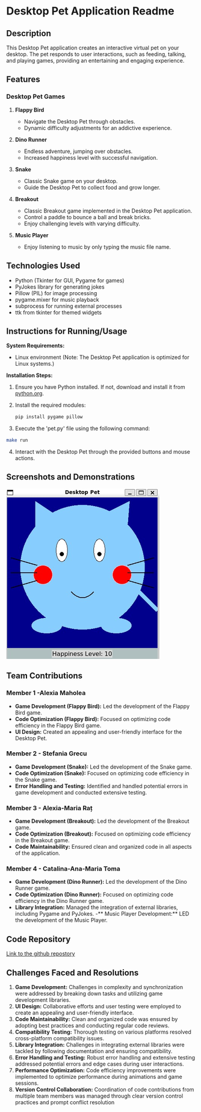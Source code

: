 
# Desktop Pet Application Readme

## Description
This Desktop Pet application creates an interactive virtual pet on your desktop. The pet responds to user interactions, such as feeding, talking, and playing games, providing an entertaining and engaging experience.

## Features
### Desktop Pet Games
1. **Flappy Bird**
   - Navigate the Desktop Pet through obstacles.
   - Dynamic difficulty adjustments for an addictive experience.

2. **Dino Runner**
   - Endless adventure, jumping over obstacles.
   - Increased happiness level with successful navigation.

3. **Snake**
   - Classic Snake game on your desktop.
   - Guide the Desktop Pet to collect food and grow longer.

4. **Breakout**
   - Classic Breakout game implemented in the Desktop Pet application.
   - Control a paddle to bounce a ball and break bricks.
   - Enjoy challenging levels with varying difficulty.

1.	**Music Player**
    - Enjoy listening to music by only typing the music file name.

## Technologies Used
- Python (Tkinter for GUI, Pygame for games)
- PyJokes library for generating jokes
- Pillow (PIL) for image processing
- pygame.mixer for music playback
- subprocess for running external processes
- ttk from tkinter for themed widgets

## Instructions for Running/Usage

**System Requirements:**
- Linux environment (Note: The Desktop Pet application is optimized for Linux systems.)

**Installation Steps:**
1. Ensure you have Python installed. If not, download and install it from [python.org](https://www.python.org/downloads/).

2. Install the required modules:
   ```bash
   pip install pygame pillow

3.	Execute the 'pet.py' file using the following command:
   ```bash
   make run
   ```

4.	Interact with the Desktop Pet through the provided buttons and mouse actions.

## Screenshots and Demonstrations
![Alt text](/screenshots/1e52fc7d-0df6-4f3a-a5e2-0c357dda3ad4.jpg "Optional title")

## Team Contributions

### Member 1 -Alexia Maholea
- **Game Development (Flappy Bird):** Led the development of the Flappy Bird game.
- **Code Optimization (Flappy Bird):** Focused on optimizing code efficiency in the Flappy Bird game.
- **UI Design:** Created an appealing and user-friendly interface for the Desktop Pet.

### Member 2 - Stefania Grecu
- **Game Development (Snake):** Led the development of the Snake game.
- **Code Optimization (Snake):** Focused on optimizing code efficiency in the Snake game.
- **Error Handling and Testing:** Identified and handled potential errors in game development and conducted extensive testing.

### Member 3 - Alexia-Maria Raț
- **Game Development (Breakout):** Led the development of the Breakout game.
- **Code Optimization (Breakout):** Focused on optimizing code efficiency in the Breakout game.
- **Code Maintainability:** Ensured clean and organized code in all aspects of the application.

### Member 4 - Catalina-Ana-Maria Toma
- **Game Development (Dino Runner):** Led the development of the Dino Runner game.
- **Code Optimization (Dino Runner):** Focused on optimizing code efficiency in the Dino Runner game.
- **Library Integration:** Managed the integration of external libraries, including Pygame and PyJokes.
-** Music Player Development:** LED the development of the Music Player.


## Code Repository 
[Link to the github repostory](https://github.com/catalina72/desktop_pet/)

## Challenges Faced and Resolutions

1. **Game Development:** Challenges in complexity and synchronization were addressed by breaking down tasks and utilizing game development libraries.
2. **UI Design:** Collaborative efforts and user testing were employed to create an appealing and user-friendly interface.
3. **Code Maintainability:** Clean and organized code was ensured by adopting best practices and conducting regular code reviews.
4. **Compatibility Testing:** Thorough testing on various platforms resolved cross-platform compatibility issues.
5. **Library Integration:** Challenges in integrating external libraries were tackled by following documentation and ensuring compatibility.
6. **Error Handling and Testing:** Robust error handling and extensive testing addressed potential errors and edge cases during user interactions.
7. **Performance Optimization:** Code efficiency improvements were implemented to optimize performance during animations and game sessions.
8. **Version Control Collaboration:** Coordination of code contributions from multiple team members was managed through clear version control practices and prompt conflict resolution
